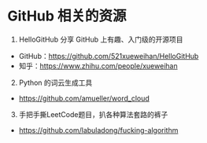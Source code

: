 # GitHub 相关的资源

1. HelloGitHub 分享 GitHub 上有趣、入门级的开源项目
- GitHub：https://github.com/521xueweihan/HelloGitHub
- 知乎：https://www.zhihu.com/people/xueweihan
2. Python 的词云生成工具
- https://github.com/amueller/word_cloud
3. 手把手撕LeetCode题目，扒各种算法套路的裤子
- https://github.com/labuladong/fucking-algorithm
